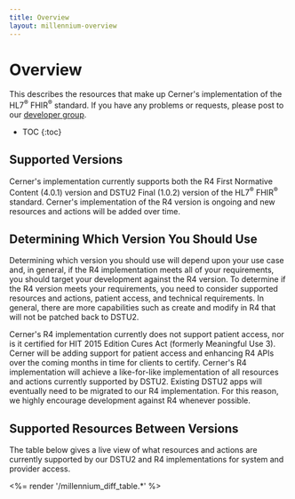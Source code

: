 ```yaml
---
title: Overview
layout: millennium-overview
---
```


# Overview

This describes the resources that make up Cerner's implementation of the HL7<sup>®</sup> FHIR<sup>®</sup> standard. If 
you have any problems or requests, please post to our [developer group](https://groups.google.com/d/forum/cerner-fhir-developers).

* TOC
{:toc}

## Supported Versions

Cerner's implementation currently supports both the R4 First Normative Content (4.0.1) version and DSTU2 Final (1.0.2) 
version of the HL7<sup>®</sup> FHIR<sup>®</sup> standard. Cerner's implementation of the R4 version is ongoing and new 
resources and actions will be added over time.

## Determining Which Version You Should Use

Determining which version you should use will depend upon your use case and, in general, if the R4 implementation meets 
all of your requirements, you should target your development against the R4 version. To determine if the R4 version 
meets your requirements, you need to consider supported resources and actions, patient access, and technical requirements. 
In general, there are more capabilities such as create and modify in R4 that will not be patched back to DSTU2.

Cerner's R4 implementation currently does not support patient access, nor is it certified for HIT 2015 Edition Cures Act 
(formerly Meaningful Use 3). Cerner will be adding support for patient access and enhancing R4 APIs over the coming 
months in time for clients to certify. Cerner's R4 implementation will achieve a like-for-like implementation of all 
resources and actions currently supported by DSTU2. Existing DSTU2 apps will eventually need to be migrated to our R4 
implementation. For this reason, we highly encourage development against R4 whenever possible.

## Supported Resources Between Versions

The table below gives a live view of what resources and actions are currently supported by our DSTU2 and R4 implementations 
for system and provider access.

<%= render '/millennium_diff_table.*' %>
